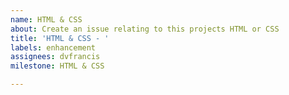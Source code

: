 ```yaml
---
name: HTML & CSS
about: Create an issue relating to this projects HTML or CSS
title: 'HTML & CSS - '
labels: enhancement
assignees: dvfrancis
milestone: HTML & CSS

---
```

